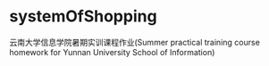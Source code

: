 # systemOfShopping
云南大学信息学院暑期实训课程作业(Summer practical training course homework for Yunnan University School of Information)
